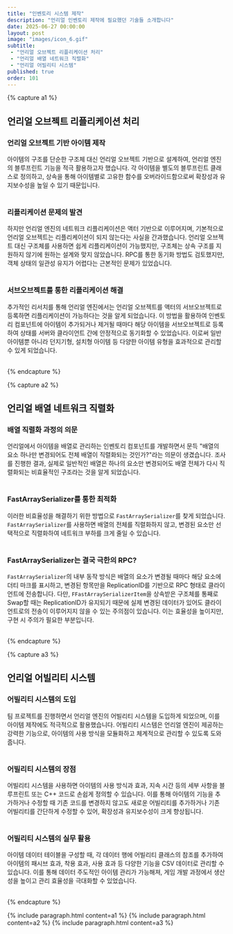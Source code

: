 ```yaml
---
title: "인벤토리 시스템 제작"
description: "언리얼 인벤토리 제작에 필요했던 기술들 소개합니다"
date: 2025-06-27 00:00:00
layout: post
image: "images/icon_6.gif"
subtitle: 
 - "언리얼 오브젝트 리플리케이션 처리"
 - "언리얼 배열 네트워크 직렬화"
 - "언리얼 어빌리티 시스템"
published: true
order: 101
---
```


{% capture a1 %}

## **언리얼 오브젝트 리플리케이션 처리**

### 언리얼 오브젝트 기반 아이템 제작
아이템의 구조를 단순한 구조체 대신 언리얼 오브젝트 기반으로 설계하여, 
언리얼 엔진의 블루프린트 기능을 적극 활용하고자 했습니다. 
각 아이템을 별도의 블루프린트 클래스로 정의하고, 
상속을 통해 아이템별로 고유한 함수를 오버라이드함으로써 확장성과 유지보수성을 높일 수 있기 때문입니다.
<br><br>

### 리플리케이션 문제의 발견
하지만 언리얼 엔진의 네트워크 리플리케이션은 액터 기반으로 이루어지며, 
기본적으로 언리얼 오브젝트는 리플리케이션이 되지 않는다는 사실을 간과했습니다. 
언리얼 오브젝트 대신 구조체를 사용하면 쉽게 리플리케이션이 가능했지만, 
구조체는 상속 구조를 지원하지 않기에 원하는 설계와 맞지 않았습니다. 
RPC를 통한 동기화 방법도 검토했지만, 객체 상태의 일관성 유지가 어렵다는 근본적인 문제가 있었습니다.
<br><br>

### 서브오브젝트를 통한 리플리케이션 해결
추가적인 리서치를 통해 언리얼 엔진에서는 언리얼 오브젝트를 액터의 서브오브젝트로 등록하면 리플리케이션이 가능하다는 것을 알게 되었습니다. 
이 방법을 활용하여 인벤토리 컴포넌트에 아이템이 추가되거나 제거될 때마다 해당 아이템을 서브오브젝트로 등록하여 상태를 서버와 클라이언트 간에 안정적으로 동기화할 수 있었습니다. 
이로써 일반 아이템뿐 아니라 던지기형, 설치형 아이템 등 다양한 아이템 유형을 효과적으로 관리할 수 있게 되었습니다.
<br><br>

{% endcapture %}

{% capture a2 %}

## **언리얼 배열 네트워크 직렬화**

### 배열 직렬화 과정의 의문
언리얼에서 아이템을 배열로 관리하는 인벤토리 컴포넌트를 개발하면서 문득 
"배열의 요소 하나만 변경되어도 전체 배열이 직렬화되는 것인가?"라는 의문이 생겼습니다. 
조사를 진행한 결과, 실제로 일반적인 배열은 하나의 요소만 변경되어도 배열 전체가 다시 직렬화되는 비효율적인 구조라는 것을 알게 되었습니다.
<br><br>

### FastArraySerializer를 통한 최적화
이러한 비효율성을 해결하기 위한 방법으로 `FastArraySerializer`를 찾게 되었습니다. 
`FastArraySerializer`를 사용하면 배열의 전체를 직렬화하지 않고, 
변경된 요소만 선택적으로 직렬화하여 네트워크 부하를 크게 줄일 수 있습니다.
<br><br>

### FastArraySerializer는 결국 극한의 RPC?
`FastArraySerializer`의 내부 동작 방식은 배열의 요소가 변경될 때마다 해당 요소에 더티 마크를 표시하고, 
변경된 항목만을 ReplicationID를 기반으로 RPC 형태로 클라이언트에 전송합니다. 
다만, `FFastArraySerializerItem`을 상속받은 구조체를 통째로 Swap할 때는 ReplicationID가 유지되기 때문에 실제 변경된 데이터가 있어도 클라이언트로의 전송이 이루어지지 않을 수 있는 주의점이 있습니다. 
이는 효율성을 높이지만, 구현 시 주의가 필요한 부분입니다.
<br><br>

{% endcapture %}

{% capture a3 %}

## **언리얼 어빌리티 시스템**

### 어빌리티 시스템의 도입
팀 프로젝트를 진행하면서 언리얼 엔진의 어빌리티 시스템을 도입하게 되었으며, 
이를 아이템 제작에도 적극적으로 활용했습니다. 
어빌리티 시스템은 언리얼 엔진이 제공하는 강력한 기능으로, 
아이템의 사용 방식을 모듈화하고 체계적으로 관리할 수 있도록 도와줍니다.
<br><br>

### 어빌리티 시스템의 장점
어빌리티 시스템을 사용하면 아이템의 사용 방식과 효과, 
지속 시간 등의 세부 사항을 블루프린트 또는 C++ 코드로 손쉽게 정의할 수 있습니다. 
이를 통해 아이템의 기능을 추가하거나 수정할 때 기존 코드를 변경하지 않고도 새로운 어빌리티를 추가하거나 기존 어빌리티를 간단하게 수정할 수 있어, 
확장성과 유지보수성이 크게 향상됩니다.
<br><br>

### 어빌리티 시스템의 실무 활용
아이템 데이터 테이블을 구성할 때, 
각 데이터 행에 어빌리티 클래스의 참조를 추가하여 
아이템의 패시브 효과, 착용 효과, 사용 효과 등 다양한 기능을 CSV 데이터로 관리할 수 있습니다. 
이를 통해 데이터 주도적인 아이템 관리가 가능해져, 
게임 개발 과정에서 생산성을 높이고 관리 효율성을 극대화할 수 있었습니다.
<br><br>

{% endcapture %}

<!-- 






{% include paragraph.html content=a2 %} 



-->

<!--
## **제목**

### 배경  

### 문제 인식  

### 문제 해결  
-->

{% include paragraph.html content=a1 %}
{% include paragraph.html content=a2 %}
{% include paragraph.html content=a3 %}